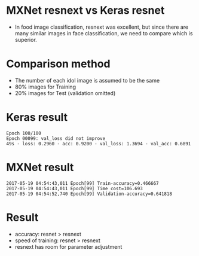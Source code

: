 # MXNet resnext vs Keras resnet

* In food image classification, resnext was excellent, 
but since there are many similar images in face classification, 
we need to compare which is superior.

# Comparison method

* The number of each idol image is assumed to be the same
* 80% images for Training
* 20% images for Test (validation omitted)

# Keras result

```
Epoch 100/100
Epoch 00099: val_loss did not improve
49s - loss: 0.2960 - acc: 0.9200 - val_loss: 1.3694 - val_acc: 0.6891
```

# MXNet result

```
2017-05-19 04:54:43,011 Epoch[99] Train-accuracy=0.466667
2017-05-19 04:54:43,011 Epoch[99] Time cost=106.693
2017-05-19 04:54:52,740 Epoch[99] Validation-accuracy=0.641818
```

# Result

* accuracy: resnet > resnext
* speed of training: resnet > resnext 
* resnext has room for parameter adjustment
